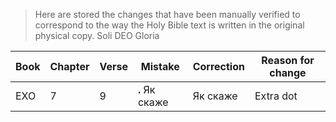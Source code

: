 > Here are stored the changes that have been manually verified to correspond to the way the Holy Bible text is written in the original physical copy. Soli DEO Gloria

| Book | Chapter | Verse | Mistake        | Correction | Reason for change |
| ---- | ------- | ----- | -------------- | ---------- | ----------------- |
| EXO  | 7       | 9     | **.** Як скаже | Як скаже   | Extra dot         |
